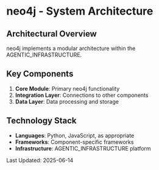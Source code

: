 # neo4j - System Architecture

## Architectural Overview

neo4j implements a modular architecture within the AGENTIC_INFRASTRUCTURE.

## Key Components

1. **Core Module**: Primary neo4j functionality
2. **Integration Layer**: Connections to other components
3. **Data Layer**: Data processing and storage

## Technology Stack

- **Languages**: Python, JavaScript, as appropriate
- **Frameworks**: Component-specific frameworks
- **Infrastructure**: AGENTIC_INFRASTRUCTURE platform

Last Updated: 2025-06-14
